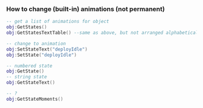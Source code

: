 ### How to change (built-in) animations (not permanent)

```lua
-- get a list of animations for object
obj:GetStates()
obj:GetStatesTextTable() --same as above, but not arranged alphabetically.

-- change to animation
obj:SetStateText("deployIdle")
obj:SetState("deployIdle")

-- numbered state
obj:GetState()
-- string state
obj:GetStateText()

-- ?
obj:GetStateMoments()
```
